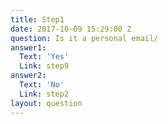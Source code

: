 ```yaml
---
title: Step1
date: 2017-10-09 15:29:00 Z
question: Is it a personal email/
answer1:
  Text: 'Yes'
  Link: step9
answer2:
  Text: 'No'
  Link: step2
layout: question
---
```


